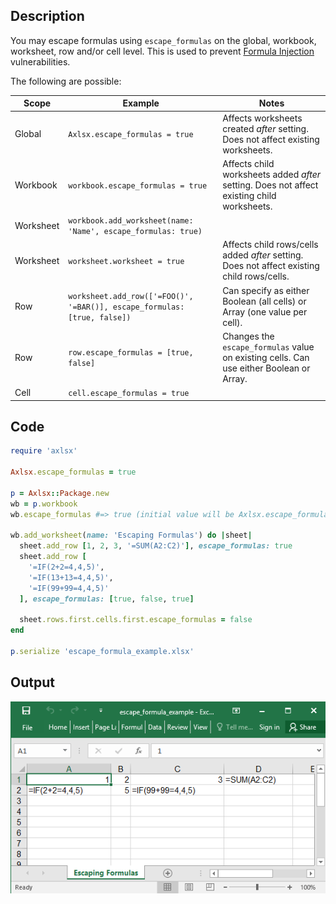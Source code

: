 ## Description

You may escape formulas using `escape_formulas` on the global, workbook, worksheet, row and/or cell level.
This is used to prevent [Formula Injection](https://www.owasp.org/index.php/CSV_Injection) vulnerabilities.

The following are possible:

| Scope     | Example                                                                  | Notes                                                                                      |
|-----------|--------------------------------------------------------------------------|--------------------------------------------------------------------------------------------|
| Global    | `Axlsx.escape_formulas = true`                                           | Affects worksheets created *after* setting. Does not affect existing worksheets.           |
| Workbook  | `workbook.escape_formulas = true`                                        | Affects child worksheets added *after* setting. Does not affect existing child worksheets. |
| Worksheet | `workbook.add_worksheet(name: 'Name', escape_formulas: true)`            |                                                                                            |
| Worksheet | `worksheet.worksheet = true`                                             | Affects child rows/cells added *after* setting. Does not affect existing child rows/cells. |
| Row       | `worksheet.add_row(['=FOO()', '=BAR()], escape_formulas: [true, false])` | Can specify as either Boolean (all cells) or Array (one value per cell).                   |
| Row       | `row.escape_formulas = [true, false]`                                    | Changes the `escape_formulas` value on existing cells. Can use either Boolean or Array.    |
| Cell      | `cell.escape_formulas = true`                                            |                                                                                            |

## Code

```ruby
require 'axlsx'

Axlsx.escape_formulas = true

p = Axlsx::Package.new
wb = p.workbook
wb.escape_formulas #=> true (initial value will be Axlsx.escape_formulas)

wb.add_worksheet(name: 'Escaping Formulas') do |sheet|
  sheet.add_row [1, 2, 3, '=SUM(A2:C2)'], escape_formulas: true
  sheet.add_row [
    '=IF(2+2=4,4,5)',
    '=IF(13+13=4,4,5)',
    '=IF(99+99=4,4,5)'
  ], escape_formulas: [true, false, true]

  sheet.rows.first.cells.first.escape_formulas = false
end

p.serialize 'escape_formula_example.xlsx'
```

## Output

![Output](images/escape_formula_example.png "Output")
